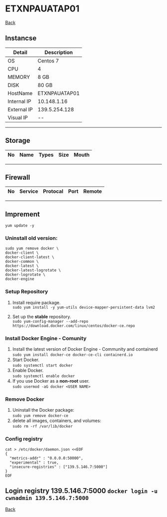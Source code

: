# ETXNPAUATAP01

[Back](../README.md)
## Instancse
Detail | Description
--- | ---
OS | Centos 7
CPU | 4
MEMORY | 8 GB
DISK | 80 GB
HostName | ETXNPAUATAP01
Internal IP | 10.148.1.16
External IP | 139.5.254.128
Visual IP   | --

---

## Storage

No | Name | Types | Size | Mouth
--- | --- | --- | --- | ---

---

## Firewall

No | Service | Protocal | Port | Remote
--- | --- | --- | --- | ---

---

## Imprement

`yum update -y`

### Uninstall old version:  
```
sudo yum remove docker \
docker-client \
docker-client-latest \
docker-common \
docker-latest \
docker-latest-logrotate \
docker-logrotate \
docker-engine
```

### Setup Repository
1. Install require package.  
`sudo yum install -y yum-utils device-mapper-persistent-data lvm2`

1. Set up the **stable** repository.   
`sudo yum-config-manager --add-repo https://download.docker.com/linux/centos/docker-ce.repo
`

### Install Docker Engine - Comunity
1. Install the latest version of Docker Engine - Community and containerd
`sudo yum install docker-ce docker-ce-cli containerd.io`
1. Start Docker.  
`sudo systemctl start docker`  
1. Enable Docker.  
`sudo systemctl enable docker`  
1. If you use Docker as a **non-root** user.  
`sudo usermod -aG docker <USER NAME>`

### Remove Docker
1. Uninstall the Docker package:  
`sudo yum remove docker-ce`  
1. delete all images, containers, and volumes:  
`sudo rm -rf /var/lib/docker`

### Config registry
```
cat > /etc/docker/daemon.json <<EOF
{
  "metrics-addr" : "0.0.0.0:50000",
  "experimental" : true,
  "insecure-registries" : ["139.5.146.7:5000"]
}
EOF
```
Login registry 139.5.146.7:5000
`docker login -u cwnadmin 139.5.146.7:5000`
---

[Back](../README.md)